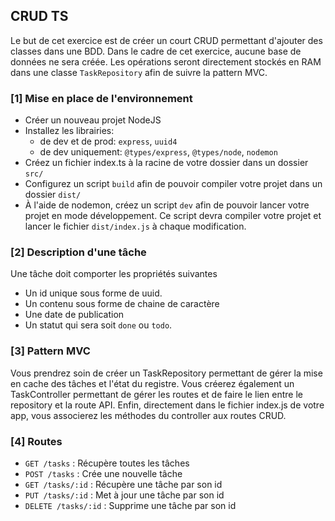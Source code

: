 ## CRUD TS

Le but de cet exercice est de créer un court CRUD permettant d'ajouter des classes dans une BDD.
Dans le cadre de cet exercice, aucune base de données ne sera créée. Les opérations seront directement
stockés en RAM dans une classe `TaskRepository` afin de suivre la pattern MVC.

### [1] Mise en place de l'environnement
- Créer un nouveau projet NodeJS
- Installez les librairies:
  - de dev et de prod: `express`, `uuid4`
  - de dev uniquement: `@types/express`, `@types/node`, `nodemon`
- Créez un fichier index.ts à la racine de votre dossier dans un dossier `src/`
- Configurez un script `build` afin de pouvoir compiler votre projet dans un dossier `dist/`
- À l'aide de nodemon, créez un script `dev` afin de pouvoir lancer votre projet en mode développement. Ce script devra compiler votre projet et lancer le fichier `dist/index.js` à chaque modification.

### [2] Description d'une tâche
Une tâche doit comporter les propriétés suivantes
- Un id unique sous forme de uuid.
- Un contenu sous forme de chaine de caractère
- Une date de publication
- Un statut qui sera soit `done` ou `todo`.

### [3] Pattern MVC
Vous prendrez soin de créer un TaskRepository permettant de gérer la mise en cache des tâches et l'état du registre.
Vous créerez également un TaskController permettant de gérer les routes et de faire le lien entre le repository et la route API.
Enfin, directement dans le fichier index.js de votre app, vous associerez les méthodes du controller aux routes CRUD.

### [4] Routes
- `GET /tasks` : Récupère toutes les tâches
- `POST /tasks` : Crée une nouvelle tâche
- `GET /tasks/:id` : Récupère une tâche par son id
- `PUT /tasks/:id` : Met à jour une tâche par son id
- `DELETE /tasks/:id` : Supprime une tâche par son id
